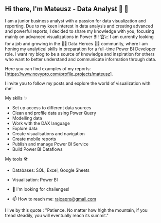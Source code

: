 ## Hi there, I'm Mateusz - Data Analyst 👋 👋

I am a junior business analyst with a passion for data visualization and reporting. 
Due to my keen interest in data analysis and creating advanced and powerful reports, I decided to share my knowledge with you, focusing mainly on advanced visualizations in Power BI! 🏆📈
I am currently looking for a job and growing in the 🦸‍♀ Data Heroes 🦸‍♀️ community, where I am honing my analytical skills in preparation for a full-time Power BI Developer role. 
I want my blog to be a source of knowledge and inspiration for others who want to better understand and communicate information through data.


Here you can find examples of my reports: [https://www.novypro.com/profile_projects/mateusz].

I invite you to follow my posts and explore the world of visualization with me!



My skills ✨

- Set up access to different data sources
- Clean and profile data using Power Query
- Modelling data
- Work with the DAX language
- Explore data
- Create visualisations and navigation
- Create mobile reports
- Publish and manage Power BI Service
- Build Power BI Dataflows

My tools 🛠
- Databases: SQL, Excel, Google Sheets
- Visualisation: Power BI



- 👯 I'm looking for challenges!
- 📫 How to reach me: rajcapro@gmail.com


I live by this quote : 
"Patience. 
No matter how high the mountain, 
if you tread steadily,
 you will eventually reach its summit." 
